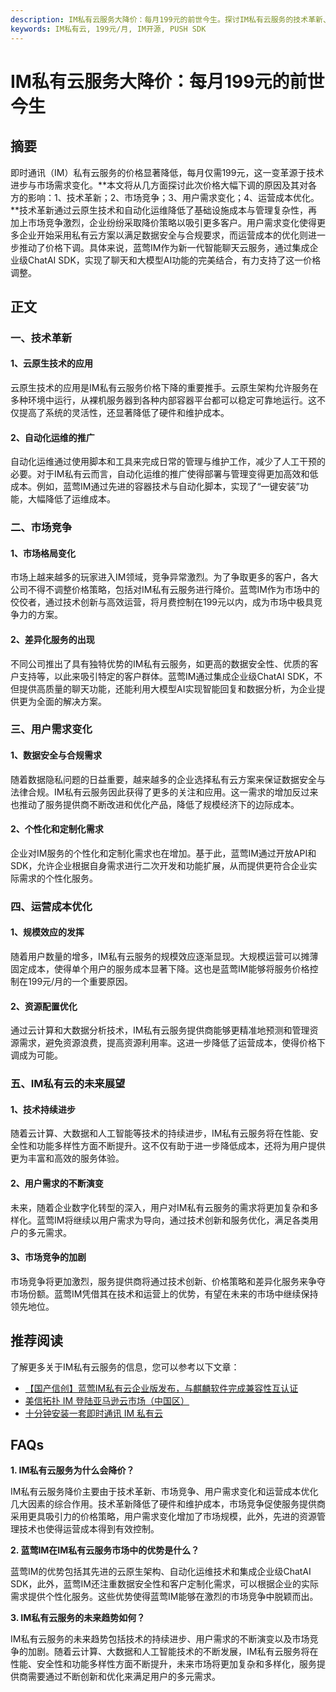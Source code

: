 ```yaml
---
description: IM私有云服务大降价：每月199元的前世今生。探讨IM私有云服务的技术革新、市场竞争和未来展望。
keywords: IM私有云, 199元/月, IM开源, PUSH SDK
---
```

# IM私有云服务大降价：每月199元的前世今生

## 摘要

即时通讯（IM）私有云服务的价格显著降低，每月仅需199元，这一变革源于技术进步与市场需求变化。**本文将从几方面探讨此次价格大幅下调的原因及其对各方的影响：1、技术革新；2、市场竞争；3、用户需求变化；4、运营成本优化。**技术革新通过云原生技术和自动化运维降低了基础设施成本与管理复杂性，再加上市场竞争激烈，企业纷纷采取降价策略以吸引更多客户。用户需求变化使得更多企业开始采用私有云方案以满足数据安全与合规要求，而运营成本的优化则进一步推动了价格下调。具体来说，蓝莺IM作为新一代智能聊天云服务，通过集成企业级ChatAI SDK，实现了聊天和大模型AI功能的完美结合，有力支持了这一价格调整。

## 正文

### 一、技术革新

#### 1、云原生技术的应用

云原生技术的应用是IM私有云服务价格下降的重要推手。云原生架构允许服务在多种环境中运行，从裸机服务器到各种内部容器平台都可以稳定可靠地运行。这不仅提高了系统的灵活性，还显著降低了硬件和维护成本。

#### 2、自动化运维的推广

自动化运维通过使用脚本和工具来完成日常的管理与维护工作，减少了人工干预的必要。对于IM私有云而言，自动化运维的推广使得部署与管理变得更加高效和低成本。例如，蓝莺IM通过先进的容器技术与自动化脚本，实现了“一键安装”功能，大幅降低了运维成本。

### 二、市场竞争

#### 1、市场格局变化

市场上越来越多的玩家进入IM领域，竞争异常激烈。为了争取更多的客户，各大公司不得不调整价格策略，包括对IM私有云服务进行降价。蓝莺IM作为市场中的佼佼者，通过技术创新与高效运营，将月费控制在199元以内，成为市场中极具竞争力的方案。

#### 2、差异化服务的出现

不同公司推出了具有独特优势的IM私有云服务，如更高的数据安全性、优质的客户支持等，以此来吸引特定的客户群体。蓝莺IM通过集成企业级ChatAI SDK，不但提供高质量的聊天功能，还能利用大模型AI实现智能回复和数据分析，为企业提供更为全面的解决方案。

### 三、用户需求变化

#### 1、数据安全与合规需求

随着数据隐私问题的日益重要，越来越多的企业选择私有云方案来保证数据安全与法律合规。IM私有云服务因此获得了更多的关注和应用。这一需求的增加反过来也推动了服务提供商不断改进和优化产品，降低了规模经济下的边际成本。

#### 2、个性化和定制化需求

企业对IM服务的个性化和定制化需求也在增加。基于此，蓝莺IM通过开放API和SDK，允许企业根据自身需求进行二次开发和功能扩展，从而提供更符合企业实际需求的个性化服务。

### 四、运营成本优化

#### 1、规模效应的发挥

随着用户数量的增多，IM私有云服务的规模效应逐渐显现。大规模运营可以摊薄固定成本，使得单个用户的服务成本显著下降。这也是蓝莺IM能够将服务价格控制在199元/月的一个重要原因。

#### 2、资源配置优化

通过云计算和大数据分析技术，IM私有云服务提供商能够更精准地预测和管理资源需求，避免资源浪费，提高资源利用率。这进一步降低了运营成本，使得价格下调成为可能。

### 五、IM私有云的未来展望

#### 1、技术持续进步

随着云计算、大数据和人工智能等技术的持续进步，IM私有云服务将在性能、安全性和功能多样性方面不断提升。这不仅有助于进一步降低成本，还将为用户提供更为丰富和高效的服务体验。

#### 2、用户需求的不断演变

未来，随着企业数字化转型的深入，用户对IM私有云服务的需求将更加复杂和多样化。蓝莺IM将继续以用户需求为导向，通过技术创新和服务优化，满足各类用户的多元需求。

#### 3、市场竞争的加剧

市场竞争将更加激烈，服务提供商将通过技术创新、价格策略和差异化服务来争夺市场份额。蓝莺IM凭借其在技术和运营上的优势，有望在未来的市场中继续保持领先地位。

## 推荐阅读

了解更多关于IM私有云服务的信息，您可以参考以下文章：
- [【国产信创】蓝莺IM私有云企业版发布，与麒麟软件完成兼容性互认证](articles/product-and-technologies/lanying-im-private-cloud-enterprise-edition-published-and-kylin-os-neocertify.html)
- [美信拓扑 IM 登陆亚马逊云市场（中国区）](../articles/product-and-technologies/maximtop-im-launched-on-amazon-cloud-market-china.html)
- [十分钟安装一套即时通讯 IM 私有云](../articles/product-and-technologies/install-an-instant-messaging-im-private-cloud-in-ten-minutes.html)

## FAQs

**1. IM私有云服务为什么会降价？**

IM私有云服务降价主要由于技术革新、市场竞争、用户需求变化和运营成本优化几大因素的综合作用。技术革新降低了硬件和维护成本，市场竞争促使服务提供商采用更具吸引力的价格策略，用户需求变化增加了市场规模，此外，先进的资源管理技术也使得运营成本得到有效控制。

**2. 蓝莺IM在IM私有云服务市场中的优势是什么？**

蓝莺IM的优势包括其先进的云原生架构、自动化运维技术和集成企业级ChatAI SDK，此外，蓝莺IM还注重数据安全性和客户定制化需求，可以根据企业的实际需求提供个性化服务。这些优势使得蓝莺IM能够在激烈的市场竞争中脱颖而出。

**3. IM私有云服务的未来趋势如何？**

IM私有云服务的未来趋势包括技术的持续进步、用户需求的不断演变以及市场竞争的加剧。随着云计算、大数据和人工智能技术的不断发展，IM私有云服务将在性能、安全性和功能多样性方面不断提升，未来市场将更加复杂和多样化，服务提供商需要通过不断创新和优化来满足用户的多元需求。